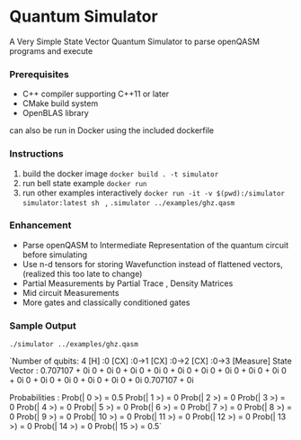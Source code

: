 # Quantum Simulator

A Very Simple State Vector Quantum Simulator to parse openQASM programs and execute

### Prerequisites

- C++ compiler supporting C++11 or later
- CMake build system
- OpenBLAS library

can also be run in Docker using the included dockerfile


### Instructions

1. build the docker image `docker build . -t simulator`
2. run bell state example `docker run`
3. run other examples interactively `docker run -it -v $(pwd):/simulator simulator:latest sh ` , `.simulator ../examples/ghz.qasm`


### Enhancement 

- Parse openQASM to Intermediate Representation of the quantum circuit before simulating
- Use n-d tensors for storing Wavefunction instead of flattened vectors, (realized this too late to change)
- Partial Measurements by Partial Trace , Density Matrices 
- Mid circuit Measurements
- More gates and classically conditioned gates


### Sample Output

`./simulator ../examples/ghz.qasm`

`Number of qubits: 4
[H] :0
[CX] :0->1
[CX] :0->2
[CX] :0->3
[Measure]
State Vector : 
0.707107 + 0i
0 + 0i
0 + 0i
0 + 0i
0 + 0i
0 + 0i
0 + 0i
0 + 0i
0 + 0i
0 + 0i
0 + 0i
0 + 0i
0 + 0i
0 + 0i
0 + 0i
0.707107 + 0i

Probabilities : 
Prob(| 0 >) = 0.5
Prob(| 1 >) = 0
Prob(| 2 >) = 0
Prob(| 3 >) = 0
Prob(| 4 >) = 0
Prob(| 5 >) = 0
Prob(| 6 >) = 0
Prob(| 7 >) = 0
Prob(| 8 >) = 0
Prob(| 9 >) = 0
Prob(| 10 >) = 0
Prob(| 11 >) = 0
Prob(| 12 >) = 0
Prob(| 13 >) = 0
Prob(| 14 >) = 0
Prob(| 15 >) = 0.5`